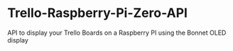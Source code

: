 # Trello-Raspberry-Pi-Zero-API
API to display your Trello Boards on a Raspberry PI using the Bonnet OLED display
